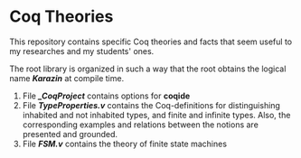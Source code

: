 # Coq Theories

This repository contains specific Coq theories and facts that seem useful to my researches and my students' ones.

The root library is organized in such a way that the root obtains the logical name ***Karazin*** at compile time.

1. File ***_CoqProject*** contains options for **coqide**
1. File ***TypeProperties.v*** contains the Coq-definitions for distinguishing inhabited and not inhabited types, and finite and infinite types.
Also, the corresponding examples and relations between the notions are presented and grounded.
1. File ***FSM.v*** contains the theory of finite state machines
